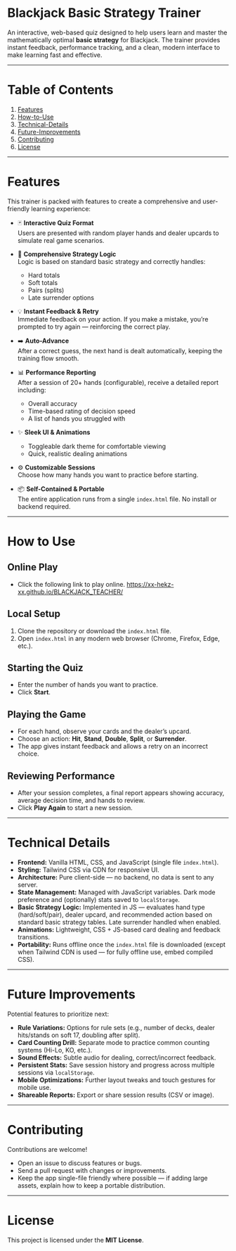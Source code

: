 # Blackjack Basic Strategy Trainer

An interactive, web-based quiz designed to help users learn and master the mathematically optimal **basic strategy** for Blackjack. The trainer provides instant feedback, performance tracking, and a clean, modern interface to make learning fast and effective.

---

# Table of Contents

1. [Features](#features)  
2. [How-to-Use](#how-to-use)  
3. [Technical-Details](#technical-details)  
4. [Future-Improvements](#future-improvements)  
5. [Contributing](#contributing)  
6. [License](#license)

---

# Features

This trainer is packed with features to create a comprehensive and user-friendly learning experience:

- 🃏 **Interactive Quiz Format**  
  Users are presented with random player hands and dealer upcards to simulate real game scenarios.

- 🧠 **Comprehensive Strategy Logic**  
  Logic is based on standard basic strategy and correctly handles:
  - Hard totals
  - Soft totals
  - Pairs (splits)
  - Late surrender options

- 💡 **Instant Feedback & Retry**  
  Immediate feedback on your action. If you make a mistake, you’re prompted to try again — reinforcing the correct play.

- ➡️ **Auto-Advance**  
  After a correct guess, the next hand is dealt automatically, keeping the training flow smooth.

- 📊 **Performance Reporting**  
  After a session of 20+ hands (configurable), receive a detailed report including:
  - Overall accuracy
  - Time-based rating of decision speed
  - A list of hands you struggled with

- ✨ **Sleek UI & Animations**  
  - Toggleable dark theme for comfortable viewing
  - Quick, realistic dealing animations

- ⚙️ **Customizable Sessions**  
  Choose how many hands you want to practice before starting.

- 📦 **Self-Contained & Portable**  
  The entire application runs from a single `index.html` file. No install or backend required.

---

# How to Use

## Online Play
- Click the following link to play online. https://xx-hekz-xx.github.io/BLACKJACK_TEACHER/
## Local Setup
1. Clone the repository or download the `index.html` file.  
2. Open `index.html` in any modern web browser (Chrome, Firefox, Edge, etc.).

## Starting the Quiz
- Enter the number of hands you want to practice.
- Click **Start**.

## Playing the Game
- For each hand, observe your cards and the dealer’s upcard.
- Choose an action: **Hit**, **Stand**, **Double**, **Split**, or **Surrender**.
- The app gives instant feedback and allows a retry on an incorrect choice.

## Reviewing Performance
- After your session completes, a final report appears showing accuracy, average decision time, and hands to review.
- Click **Play Again** to start a new session.

---

# Technical Details

- **Frontend:** Vanilla HTML, CSS, and JavaScript (single file `index.html`).  
- **Styling:** Tailwind CSS via CDN for responsive UI.  
- **Architecture:** Pure client-side — no backend, no data is sent to any server.  
- **State Management:** Managed with JavaScript variables. Dark mode preference and (optionally) stats saved to `localStorage`.  
- **Basic Strategy Logic:** Implemented in JS — evaluates hand type (hard/soft/pair), dealer upcard, and recommended action based on standard basic strategy tables. Late surrender handled when enabled.  
- **Animations:** Lightweight, CSS + JS-based card dealing and feedback transitions.  
- **Portability:** Runs offline once the `index.html` file is downloaded (except when Tailwind CDN is used — for fully offline use, embed compiled CSS).

---

# Future Improvements

Potential features to prioritize next:

- **Rule Variations:** Options for rule sets (e.g., number of decks, dealer hits/stands on soft 17, doubling after split).
- **Card Counting Drill:** Separate mode to practice common counting systems (Hi-Lo, KO, etc.).
- **Sound Effects:** Subtle audio for dealing, correct/incorrect feedback.
- **Persistent Stats:** Save session history and progress across multiple sessions via `localStorage`.
- **Mobile Optimizations:** Further layout tweaks and touch gestures for mobile use.
- **Shareable Reports:** Export or share session results (CSV or image).

---

# Contributing

Contributions are welcome!

- Open an issue to discuss features or bugs.
- Send a pull request with changes or improvements.
- Keep the app single-file friendly where possible — if adding large assets, explain how to keep a portable distribution.

---

# License

This project is licensed under the **MIT License**.

